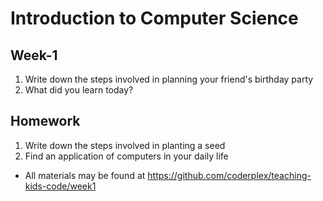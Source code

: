 # Introduction to Computer Science

## Week-1
1. Write down the steps involved in planning your friend's birthday party
2. What did you learn today?  

## Homework
1. Write down the steps involved in planting a seed
2. Find an application of computers in your daily life

* All materials may be found at https://github.com/coderplex/teaching-kids-code/week1
